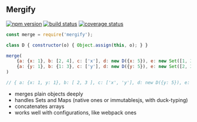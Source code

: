 ## Mergify
[![npm version][npm-image]][npm-url]
[![build status][travis-image]][travis-url]
[![coverage status][codecov-image]][codecov-url]


```js
const merge = require('mergify');

class D { constructor(o) { Object.assign(this, o); } }

merge(
	{a: {x: 1}, b: [2, 4], c: ['x'], d: new D({x: 5}), e: new Set([1, 3])}, 
	{a: {y: 1}, b: {1: 3}, c: ['y'], d: new D({y: 5}), e: new Set([2, 3])}
) 

// { a: {x: 1, y: 1}, b: [ 2, 3 ], c: ['x', 'y'], d: new D({y: 5}), e: new Set([1, 3, 2]) }
```
- merges plain objects deeply
- handles Sets and Maps (native ones or immutablesjs, with duck-typing)
- concatenates arrays
- works well with configurations, like webpack ones

[npm-image]: https://img.shields.io/npm/v/mergify.svg?style=flat-square
[npm-url]: https://www.npmjs.com/package/mergify
[travis-image]: https://img.shields.io/travis/caub/mergify.svg?style=flat-square
[travis-url]: https://travis-ci.org/caub/mergify
[codecov-image]: https://img.shields.io/codecov/c/github/caub/mergify.svg?style=flat-square
[codecov-url]: https://codecov.io/gh/caub/mergify
